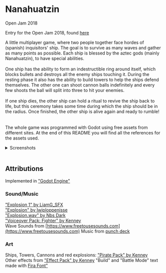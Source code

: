 # Nanahuatzin
Open Jam 2018

Entry for the Open Jam 2018, found [here](https://itch.io/jam/open-jam-2018)

A little multiplayer game, where two people together face hordes of (spanish) inquisitors' ship. The goal is to survive as many waves and gather as many points as possible. Each ship is blessed by the aztec gods (mainly Nanahuatzin), to have special abilities. <br/> <br/>
One ship has the ability to form an indestructible ring around itself, which blocks bullets and destroys all the enemy ships touching it. During the resting phase it also has the ability to build towers to help the ships defend themselves. The other one can shoot cannon balls indefinitely and every few shoots the ball will split into three to hit your enemies. <br/> <br/>
If one ship dies, the other ship can hold a ritual to revive the ship back to life, but this ceremony takes some time during which the ship should be in the radius. Once finished, the other ship is alive again and ready to rumble! <br/> <br/> <br/>
The whole game was programmed with Godot using free assets from different sites. At the end of this README you will find all the references for the assets used.

<details>
  <summary>Screenshots</summary>
  
![alt text](/Screenshots/Menu.PNG)
![alt text](/Screenshots/Game1.PNG)
![alt text](/Screenshots/Game2.PNG)

</details> <br/>

## Attributions

Implemented in ["Godot Engine"](https://godotengine.org/) <br/>

### Sound/Music

["Explosion 1" by LiamG_SFX](https://freesound.org/people/LiamG_SFX/sounds/322481/) <br/>
["Explosion" by Iwiploppenisse](https://freesound.org/people/Iwiploppenisse/sounds/156031/) <br/>
["Explosion.wav" by Nbs Dark](https://freesound.org/people/Nbs%20Dark/sounds/94185/) <br/>
["Voiceover Pack: Fighter" by Kenney](https://kenney.nl/assets/voiceover-pack-fighter) <br/>
Wave Sounds from [https://www.freetousesounds.com](https://www.freetousesounds.com)
Music from [punch deck](https://soundcloud.com/punch-deck/bhangra-bass)

### Art

Ships, Towers, Cannons and red explosions: ["Pirate Pack" by Kenney](https://kenney.nl/assets/pirate-pack) <br/>
Other effects from ["Effect Pack" by Kenney](https://kenney.nl/assets/particle-pack)
"Build" and "Battle Mode" text made with [Fira Font"](https://mozilla.github.io/Fira/)

